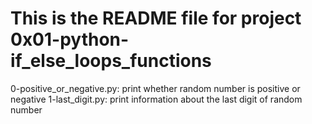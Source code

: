 # This is the README file for project 0x01-python-if_else_loops_functions
0-positive_or_negative.py: print whether random number is positive or negative
1-last_digit.py: print information about the last digit of random number
